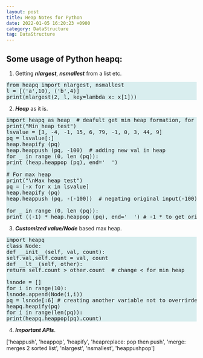 ```yaml
---
layout: post
title: Heap Notes for Python
date: 2022-01-05 16:20:23 +0900
category: DataStructure
tag: DataStructure
---
```


## Some usage of Python heapq:

1. Getting _**nlargest**_, **_nsmallest_** from a list etc.

<pre class="code" style="background-color: rgb(217,238,239,255);">
from heapq import nlargest, nsmallest
l = [('a',10), ('b',4)]
print(nlargest(2, l, key=lambda x: x[1]))
</pre>

2. _**Heap**_ as it is.


<pre class="code" style="background-color: rgb(217,238,239,255);">
import heapq as heap  # deafult get min heap formation, for max heap just negate all values
print("Min heap test")
lsvalue = [3, -4, -1, 15, 6, 79, -1, 0, 3, 44, 9]
pq = lsvalue[:]
heap.heapify (pq)
heap.heappush (pq, -100)  # adding new val in heap
for _ in range (0, len (pq)):
print (heap.heappop (pq), end='  ')

# For max heap
print("\nMax heap test")
pq = [-x for x in lsvalue]
heap.heapify (pq)
heap.heappush (pq, -(-100))  # negating original input(-100) too

for _ in range (0, len (pq)):
print ((-1) * heap.heappop (pq), end='  ') # -1 * to get original vals
</pre>


3. _**Customized value/Node**_ based max heap.


<pre class="code" style="background-color: rgb(217,238,239,255);">
import heapq
class Node:
def __init__(self, val, count):
self.val,self.count = val, count
def __lt__(self, other):
return self.count > other.count  # change < for min heap

lsnode = []
for i in range(10):
lsnode.append(Node(i,i))
pq = lsnode[:6] # creating another variable not to overrirde else  work on lsnode
heapq.heapify(pq)
for i in range(len(pq)):
print(heapq.heappop(pq).count)
</pre>


4. _**Important APIs**_.
</pre>
['heappush', 'heappop', 'heapify', 'heapreplace: pop then push', 'merge: merges 2 sorted list',
'nlargest', 'nsmallest', 'heappushpop']
</pre>
